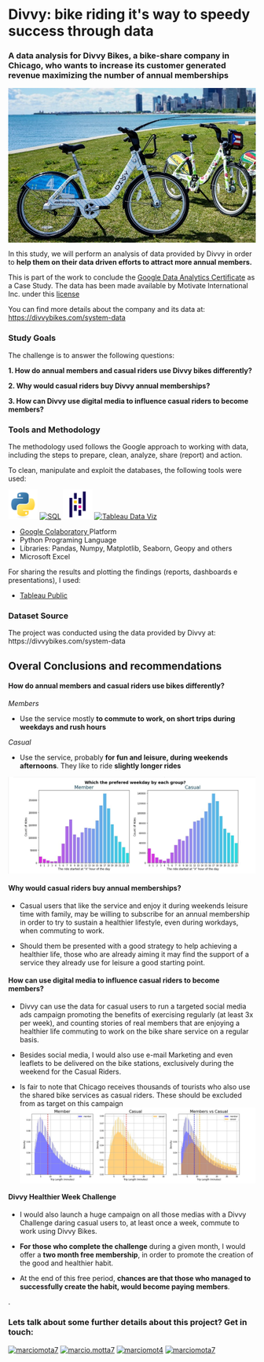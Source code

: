 <h1 align="left">Divvy: bike riding it's way to speedy success through data</h1>
<h3 align="left">A data analysis for Divvy Bikes, a bike-share company in Chicago, who wants to increase its customer generated revenue maximizing the number of annual memberships</h3>

<a href="https://github.com/MarcioMot4/Divvy_Bikes_Marketing_Data_Analysis/blob/main/Divvy_Bikes_Marketing_Data_Analysis.ipynb" target="_blank" rel="noreferrer"> <img align="center" src="https://raw.githubusercontent.com/MarcioMot4/Divvy_Bikes_Marketing_Data_Analysis/Images/divvy_bikes.jpg" alt="Divvy Bikes"/> </a>


In this study, we will perform an analysis of data provided by Divvy in order to **help them on their data driven efforts to attract more annual members.** 

This is part of the work to conclude the [Google Data Analytics Certificate](https://www.coursera.org/professional-certificates/google-data-analytics) as a Case Study.  The data has been made available by Motivate International Inc. under this [license](https://ride.divvybikes.com/data-license-agreement)

You can find more details about the company and its data at: https://divvybikes.com/system-data


### Study Goals 

The challenge is to answer the following questions:

**1. How do annual members and casual riders use Divvy bikes differently?**

**2. Why would casual riders buy Divvy annual memberships?**

**3. How can Divvy use digital media to influence casual riders to become members?**


### Tools and Methodology

The methodology used follows the Google approach to working with data, including the steps to prepare, clean, analyze, share (report) and action.

To clean, manipulate and exploit the databases, the following tools were used:  
<p>
<a href="https://www.python.org" target="_blank" rel="noreferrer"> <img src="https://raw.githubusercontent.com/devicons/devicon/master/icons/python/python-original.svg" alt="python" height="60" width="60" /></a> 
<a href="#" target="_blank" rel="noreferrer"> <img src="https://cdn-icons-png.flaticon.com/128/2772/2772128.png" alt="SQL" height="60" width="60" /></a>
<a href="https://pandas.pydata.org/" target="_blank" rel="noreferrer"> <img src="https://raw.githubusercontent.com/devicons/devicon/2ae2a900d2f041da66e950e4d48052658d850630/icons/pandas/pandas-original.svg" alt="pandas" height="60" width="60" /></a>
<a href="https://public.tableau.com/app/profile/marciomota" target="_blank" rel="noreferrer"> <img src="https://d1tlzifd8jdoy4.cloudfront.net/wp-content/uploads/2014/04/tableau-icon-for-blog-320x320.png" alt="Tableau Data Viz" height="60" width="60" /></a>
</p>
<p>

   -   [Google Colaboratory ](https://colab.research.google.com/) Platform 
   -   Python Programing Language
   -   Libraries: Pandas, Numpy, Matplotlib, Seaborn, Geopy and others
   -   Microsoft Excel


For sharing the results and plotting the findings (reports, dashboards e presentations), I used:
   -   [Tableau Public](https://public.tableau.com/app/about ) 

</p>


### Dataset Source
<p>The project was conducted using the data provided by Divvy at: https://divvybikes.com/system-data



## Overal Conclusions and recommendations

#### How do annual members and casual riders use bikes differently?

*Members*
 - Use the service mostly **to commute to work, on short trips during weekdays and rush hours**

*Casual*
 - Use the service, probably **for fun and leisure, during weekends afternoons**. They like to ride **slightly longer rides**
   
<a href="https://github.com/MarcioMot4/Divvy_Bikes_Marketing_Data_Analysis/blob/main/Divvy_Bikes_Marketing_Data_Analysis.ipynb" target="_blank" rel="noreferrer"> <img align="center" src="https://raw.githubusercontent.com/MarcioMot4/Divvy_Bikes_Marketing_Data_Analysis/Images/Customers_riding_day.jpg" alt="Divvy Bikes"/> </a>
   
 #### **Why would casual riders buy annual memberships?**

* Casual users that like the service and enjoy it during weekends leisure time with family, may be willing to subscribe for an annual membership in order to try to sustain a healthier lifestyle, even during workdays, when commuting to work. 

* Should them be presented with a good strategy to help achieving a healthier life, those who are already aiming it may find the support of a service they already use for leisure a good starting point.


#### **How can use digital media to influence casual riders to become members?**

* Divvy can use the data for casual users to run a targeted social media ads campaign promoting the benefits of exercising regularly (at least 3x per week), and counting stories of real members that are enjoying a healthier life commuting to work on the bike share service on a regular basis.

* Besides social media, I would also use e-mail Marketing and even leaflets to be delivered on the bike stations, exclusively during the weekend for the Casual Riders. 

* Is fair to note that Chicago receives thousands of tourists who also use the shared bike services as casual riders. These should be excluded from as target on this campaign 
<a href="https://github.com/MarcioMot4/Divvy_Bikes_Marketing_Data_Analysis/blob/main/Divvy_Bikes_Marketing_Data_Analysis.ipynb" target="_blank" rel="noreferrer"> <img align="center" src="https://raw.githubusercontent.com/MarcioMot4/Divvy_Bikes_Marketing_Data_Analysis/22d0e4feb8db5883ae47401bea693d72d40ac698/Customers_Density.jpg" alt="Divvy Bikes"/> </a>
   

   
#### **Divvy Healthier Week Challenge**
* I would also launch a huge campaign on all those medias with a Divvy Challenge daring casual users to, at least once a week, commute to work using Divvy Bikes.

* **For those who complete the challenge** during a given month, I would offer a **two month free membership**, in order to promote the creation of the good and healthier habit. 

* At the end of this free period, **chances are that those who managed to successfully create the habit, would become paying members**.


.



### Lets talk about some further details about this project? Get in touch:
<p align="left">
<a href="https://linkedin.com/in/marciomota7" target="blank"><img align="center" src="https://raw.githubusercontent.com/rahuldkjain/github-profile-readme-generator/master/src/images/icons/Social/linked-in-alt.svg" alt="marciomota7" height="30" width="40" /></a>
<a href="https://fb.com/marcio.motta7" target="blank"><img align="center" src="https://raw.githubusercontent.com/rahuldkjain/github-profile-readme-generator/master/src/images/icons/Social/facebook.svg" alt="marcio.motta7" height="30" width="40" /></a>
<a href="https://instagram.com/marciomot4" target="blank"><img align="center" src="https://raw.githubusercontent.com/rahuldkjain/github-profile-readme-generator/master/src/images/icons/Social/instagram.svg" alt="marciomot4" height="30" width="40" /></a>
<a href="https://kaggle.com/marciomota7" target="blank"><img align="center" src="https://raw.githubusercontent.com/rahuldkjain/github-profile-readme-generator/master/src/images/icons/Social/kaggle.svg" alt="marciomota7" height="30" width="40" /></a>
</p>
